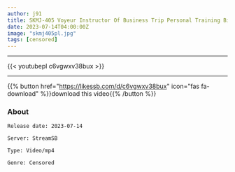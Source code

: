 ```yaml
---
author: j91
title: SKMJ-405 Voyeur Instructor Of Business Trip Personal Training Big Penis SEX Negotiations With A Trained Tight Man
date: 2023-07-14T04:00:00Z
image: "skmj405pl.jpg"
tags: [censored]
---
```

___

{{< youtubepl c6vgwxv38bux >}}
___

{{% button href="https://likessb.com/d/c6vgwxv38bux" icon="fas fa-download" %}}download this video{{% /button %}}
### About

`Release date: 2023-07-14`

`Server: StreamSB`

`Type: Video/mp4`

`Genre:	Censored`